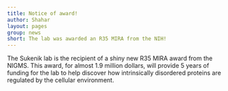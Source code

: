```yaml
---
title: Notice of award!
author: Shahar
layout: pages
group: news
short: The lab was awarded an R35 MIRA from the NIH!
---
```


The Sukenik lab is the recipient of a shiny new R35 MIRA award from the NIGMS. This award, for almost 1.9 million dollars, will provide 5 years of funding for the lab to help discover how intrinsically disordered proteins are regulated by the cellular environment.